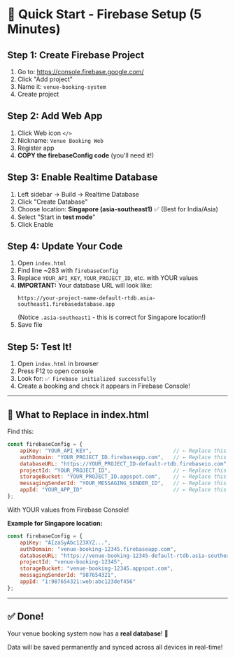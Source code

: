 # 🚀 Quick Start - Firebase Setup (5 Minutes)

## Step 1: Create Firebase Project
1. Go to: https://console.firebase.google.com/
2. Click "Add project"
3. Name it: `venue-booking-system`
4. Create project

## Step 2: Add Web App
1. Click Web icon `</>`
2. Nickname: `Venue Booking Web`
3. Register app
4. **COPY the firebaseConfig code** (you'll need it!)

## Step 3: Enable Realtime Database
1. Left sidebar → Build → Realtime Database
2. Click "Create Database"
3. Choose location: **Singapore (asia-southeast1)** ✅ (Best for India/Asia)
4. Select "Start in **test mode**"
5. Click Enable

## Step 4: Update Your Code
1. Open `index.html`
2. Find line ~283 with `firebaseConfig`
3. Replace `YOUR_API_KEY`, `YOUR_PROJECT_ID`, etc. with YOUR values
4. **IMPORTANT:** Your database URL will look like:
   ```
   https://your-project-name-default-rtdb.asia-southeast1.firebasedatabase.app
   ```
   (Notice `.asia-southeast1` - this is correct for Singapore location!)
5. Save file

## Step 5: Test It!
1. Open `index.html` in browser
2. Press F12 to open console
3. Look for: `✅ Firebase initialized successfully`
4. Create a booking and check it appears in Firebase Console!

---

## 🔑 What to Replace in index.html

Find this:
```javascript
const firebaseConfig = {
    apiKey: "YOUR_API_KEY",                          // ← Replace this
    authDomain: "YOUR_PROJECT_ID.firebaseapp.com",   // ← Replace this
    databaseURL: "https://YOUR_PROJECT_ID-default-rtdb.firebaseio.com",  // ← Replace this (will be .asia-southeast1.firebasedatabase.app for Singapore)
    projectId: "YOUR_PROJECT_ID",                    // ← Replace this
    storageBucket: "YOUR_PROJECT_ID.appspot.com",    // ← Replace this
    messagingSenderId: "YOUR_MESSAGING_SENDER_ID",   // ← Replace this
    appId: "YOUR_APP_ID"                             // ← Replace this
};
```

With YOUR values from Firebase Console!

**Example for Singapore location:**
```javascript
const firebaseConfig = {
    apiKey: "AIzaSyAbc123XYZ...",
    authDomain: "venue-booking-12345.firebaseapp.com",
    databaseURL: "https://venue-booking-12345-default-rtdb.asia-southeast1.firebasedatabase.app",  // ← Notice .asia-southeast1
    projectId: "venue-booking-12345",
    storageBucket: "venue-booking-12345.appspot.com",
    messagingSenderId: "987654321",
    appId: "1:987654321:web:abc123def456"
};
```

---

## ✅ Done!
Your venue booking system now has a **real database**! 🎉

Data will be saved permanently and synced across all devices in real-time!
